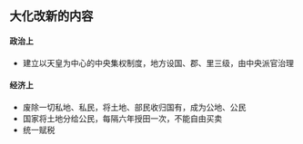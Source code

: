 ## 大化改新的内容

#### 政治上

- 建立以天皇为中心的中央集权制度，地方设国、郡、里三级，由中央派官治理

#### 经济上

- 废除一切私地、私民，将土地、部民收归国有，成为公地、公民
- 国家将土地分给公民，每隔六年授田一次，不能自由买卖
- 统一赋税
